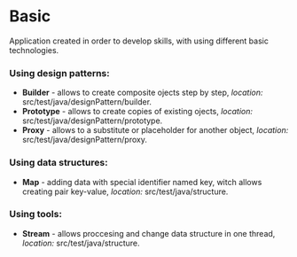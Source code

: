 # Basic
Application created in order to develop skills, with using different basic technologies. 

### Using design patterns:
* **Builder** - allows to create composite ojects step by step, _location:_ src/test/java/designPattern/builder.
* **Prototype** - allows to create copies of existing ojects, _location:_ src/test/java/designPattern/prototype.
* **Proxy** - allows to a substitute or placeholder for another object, _location:_ src/test/java/designPattern/proxy.

### Using data structures:
* **Map** - adding data with special identifier named key, witch allows creating pair key-value, _location:_ src/test/java/structure.

### Using tools:
* **Stream** - allows proccesing and change data structure in one thread, _location:_ src/test/java/structure.
